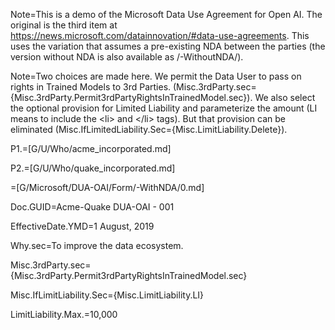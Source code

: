 Note=This is a demo of the Microsoft Data Use Agreement for Open AI.  The original is the third item at <a href="https://news.microsoft.com/datainnovation/#data-use-agreements">https://news.microsoft.com/datainnovation/#data-use-agreements</a>.  This uses the variation that assumes a pre-existing NDA between the parties (the version without NDA is also available as /-WithoutNDA/).  

Note=Two choices are made here.  We permit the Data User to pass on rights in Trained Models to 3rd Parties.  (Misc.3rdParty.sec={Misc.3rdParty.Permit3rdPartyRightsInTrainedModel.sec}).  We also select the optional provision for Limited Liability and parameterize the amount (LI means to include the &lt;li> and &lt;/li> tags).  But that provision can be eliminated  (Misc.IfLimitedLiability.Sec={Misc.LimitLiability.Delete}).

P1.=[G/U/Who/acme_incorporated.md]

P2.=[G/U/Who/quake_incorporated.md]

=[G/Microsoft/DUA-OAI/Form/-WithNDA/0.md]

Doc.GUID=Acme-Quake DUA-OAI - 001

EffectiveDate.YMD=1 August, 2019

Why.sec=To improve the data ecosystem.

Misc.3rdParty.sec={Misc.3rdParty.Permit3rdPartyRightsInTrainedModel.sec}

Misc.IfLimitLiability.Sec={Misc.LimitLiability.LI}

LimitLiability.Max.$=$10,000
